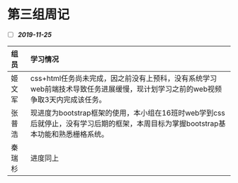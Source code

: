 # 第三组周记

- [ ] ***2019-11-25***

| 组员   | 学习情况                                                     |
| :----- | :----------------------------------------------------------- |
| 姬文军 | css+html任务尚未完成，因之前没有上预科，没有系统学习web前端技术导致任务进展缓慢，现计划学习之前的web视频争取3天内完成该任务。 |
| 张普浩 | 现进度为bootstrap框架的使用，本小组在16班时web学到css后就停止，没有学习后期的框架，本周目标为掌握bootstrap基本功能和熟悉栅格系统。 |
| 秦瑞杉 | 进度同上                                                     |

